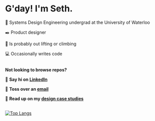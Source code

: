 # G'day! I'm Seth.

🚀 Systems Design Engineering undergrad at the University of Waterloo

✒️ Product designer

💪 Is probably out lifting or climbing

💻 Occasionally writes code
##
**Not looking to browse repos?**

💬 **Say hi on [LinkedIn](https://www.linkedin.com/in/sethvm)**

📧 **Toss over an [email](mailto:sethvm64@gmail.com?cc=svmoreno@uwaterloo.ca)**

📂 **Read up on my [design case studies](https://sethvm.netlify.app)**
##

<!--
[![Seth's GitHub stats](https://github-readme-stats.vercel.app/api?username=sethvm&show_icons=true&theme=dark)](https://github.com/anuraghazra/github-readme-stats)
-->

[![Top Langs](https://github-readme-stats.vercel.app/api/top-langs/?username=sethvm&layout=compact&theme=dark)](https://github.com/anuraghazra/github-readme-stats)

<!--
**sethvm/sethvm** is a ✨ _special_ ✨ repository because its `README.md` (this file) appears on your GitHub profile.

Here are some ideas to get you started:

- 🔭 I’m currently working on ...
- 🌱 I’m currently learning ...
- 👯 I’m looking to collaborate on ...
- 🤔 I’m looking for help with ...
- 💬 Ask me about ...
- 📫 How to reach me: ...
- 😄 Pronouns: ...
- ⚡ Fun fact: ...
-->
